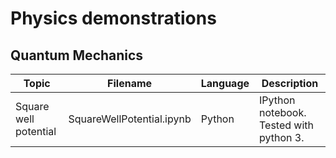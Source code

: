 # Physics demonstrations
## Quantum Mechanics

| Topic | Filename | Language | Description
|-------|----------| -------- | ----------- |
| Square well potential | SquareWellPotential.ipynb | Python | IPython notebook. Tested with python 3. |
